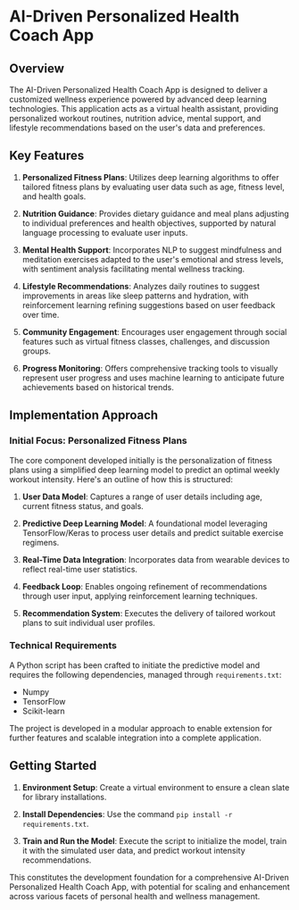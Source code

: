 # AI-Driven Personalized Health Coach App

## Overview

The AI-Driven Personalized Health Coach App is designed to deliver a customized wellness experience powered by advanced deep learning technologies. This application acts as a virtual health assistant, providing personalized workout routines, nutrition advice, mental support, and lifestyle recommendations based on the user's data and preferences. 

## Key Features

1. **Personalized Fitness Plans**: Utilizes deep learning algorithms to offer tailored fitness plans by evaluating user data such as age, fitness level, and health goals.
   
2. **Nutrition Guidance**: Provides dietary guidance and meal plans adjusting to individual preferences and health objectives, supported by natural language processing to evaluate user inputs.

3. **Mental Health Support**: Incorporates NLP to suggest mindfulness and meditation exercises adapted to the user's emotional and stress levels, with sentiment analysis facilitating mental wellness tracking.

4. **Lifestyle Recommendations**: Analyzes daily routines to suggest improvements in areas like sleep patterns and hydration, with reinforcement learning refining suggestions based on user feedback over time.

5. **Community Engagement**: Encourages user engagement through social features such as virtual fitness classes, challenges, and discussion groups.

6. **Progress Monitoring**: Offers comprehensive tracking tools to visually represent user progress and uses machine learning to anticipate future achievements based on historical trends.

## Implementation Approach

### Initial Focus: Personalized Fitness Plans

The core component developed initially is the personalization of fitness plans using a simplified deep learning model to predict an optimal weekly workout intensity. Here's an outline of how this is structured:

1. **User Data Model**: Captures a range of user details including age, current fitness status, and goals.

2. **Predictive Deep Learning Model**: A foundational model leveraging TensorFlow/Keras to process user details and predict suitable exercise regimens.

3. **Real-Time Data Integration**: Incorporates data from wearable devices to reflect real-time user statistics.

4. **Feedback Loop**: Enables ongoing refinement of recommendations through user input, applying reinforcement learning techniques.

5. **Recommendation System**: Executes the delivery of tailored workout plans to suit individual user profiles.

### Technical Requirements

A Python script has been crafted to initiate the predictive model and requires the following dependencies, managed through `requirements.txt`:

- Numpy
- TensorFlow
- Scikit-learn

The project is developed in a modular approach to enable extension for further features and scalable integration into a complete application.

## Getting Started

1. **Environment Setup**: Create a virtual environment to ensure a clean slate for library installations. 

2. **Install Dependencies**: Use the command `pip install -r requirements.txt`.

3. **Train and Run the Model**: Execute the script to initialize the model, train it with the simulated user data, and predict workout intensity recommendations.

This constitutes the development foundation for a comprehensive AI-Driven Personalized Health Coach App, with potential for scaling and enhancement across various facets of personal health and wellness management.
